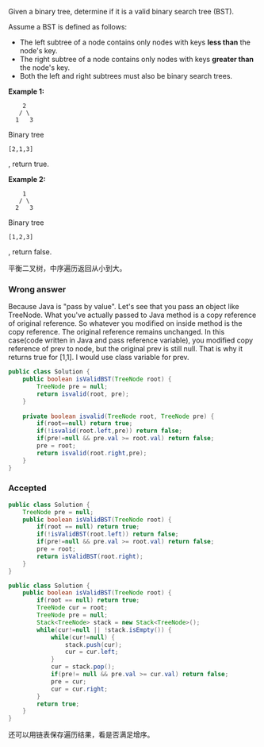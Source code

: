Given a binary tree, determine if it is a valid binary search tree (BST).

Assume a BST is defined as follows:

- The left subtree of a node contains only nodes with keys **less than** the node's key.
- The right subtree of a node contains only nodes with keys **greater than** the node's key.
- Both the left and right subtrees must also be binary search trees.

**Example 1:**

```
    2
   / \
  1   3

```

Binary tree 

```
[2,1,3]
```

, return true.

**Example 2:**

```
    1
   / \
  2   3

```

Binary tree 

```
[1,2,3]
```

, return false.



平衡二叉树，中序遍历返回从小到大。

### Wrong answer

Because Java is "pass by value". Let's see that you pass an object like TreeNode. What you've actually passed to Java method is a copy reference of original reference. So whatever you modified on inside method is the copy reference. The original reference remains unchanged. In this case(code written in Java and pass reference variable), you modified copy reference of prev to node, but the original prev is still null. That is why it returns true for [1,1]. I would use class variable for prev. 

```java
public class Solution {
    public boolean isValidBST(TreeNode root) {
        TreeNode pre = null;
        return isvalid(root, pre);
    }
    
    private boolean isvalid(TreeNode root, TreeNode pre) {
        if(root==null) return true;
        if(!isvalid(root.left,pre)) return false;
        if(pre!=null && pre.val >= root.val) return false;
        pre = root;
        return isvalid(root.right,pre);
    }
}
```

### Accepted

```java
public class Solution {
    TreeNode pre = null;
    public boolean isValidBST(TreeNode root) {
        if(root == null) return true;
        if(!isValidBST(root.left)) return false;
        if(pre!=null && pre.val >= root.val) return false;
        pre = root;
        return isValidBST(root.right);
    }
}
```



```java
public class Solution {
    public boolean isValidBST(TreeNode root) {
        if(root == null) return true;
        TreeNode cur = root;
        TreeNode pre = null;
        Stack<TreeNode> stack = new Stack<TreeNode>();
        while(cur!=null || !stack.isEmpty()) {
            while(cur!=null) {
                stack.push(cur);
                cur = cur.left;
            }
            cur = stack.pop();
            if(pre!= null && pre.val >= cur.val) return false;
            pre = cur;
            cur = cur.right;
        }
        return true;
    }
}
```

还可以用链表保存遍历结果，看是否满足增序。